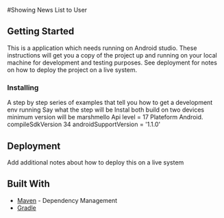 #Showing News List to User

## Getting Started
This is a application which needs running on Android studio.
These instructions will get you a copy of the project up and running on your local machine for development and testing purposes. See deployment for notes on how to deploy the project on a live system.

### Installing

A step by step series of examples that tell you how to get a development env running
Say what the step will be
Instal both build on two devices minimum version will be marshmello
Api level = 17
Plateform Android.
compileSdkVersion 34
androidSupportVersion = '1.1.0'

## Deployment

Add additional notes about how to deploy this on a live system

## Built With

* [Maven](https://maven.apache.org/) - Dependency Management
* [Gradle](https://www.jetbrains.com/help/idea/gradle.html)



